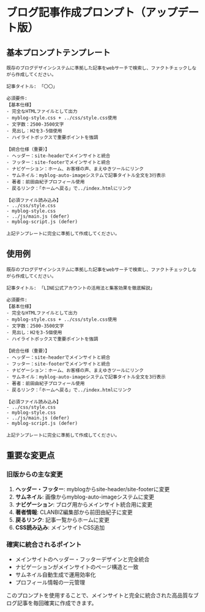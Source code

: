 # ブログ記事作成プロンプト（アップデート版）

## 基本プロンプトテンプレート

```
既存のブログデザインシステムに準拠した記事をwebサーチで検索し、ファクトチェックしながら作成してください。

記事タイトル: 「〇〇」

必須要件:
【基本仕様】
- 完全なHTMLファイルとして出力
- myblog-style.css + ../css/style.css使用
- 文字数：2500-3500文字
- 見出し：H2を3-5個使用
- ハイライトボックスで重要ポイントを強調

【統合仕様（重要）】
- ヘッダー：site-headerでメインサイトと統合
- フッター：site-footerでメインサイトと統合
- ナビゲーション：ホーム、お客様の声、まえゆきツールにリンク
- サムネイル：myblog-auto-imageシステムで記事タイトル全文を3行表示
- 著者：前田由紀子プロフィール使用
- 戻るリンク：「ホームへ戻る」で../index.htmlにリンク

【必須ファイル読み込み】
- ../css/style.css
- myblog-style.css  
- ../js/main.js (defer)
- myblog-script.js (defer)

上記テンプレートに完全に準拠して作成してください。
```

## 使用例

```
既存のブログデザインシステムに準拠した記事をwebサーチで検索し、ファクトチェックしながら作成してください。

記事タイトル: 「LINE公式アカウントの活用法と集客効果を徹底解説」

必須要件:
【基本仕様】
- 完全なHTMLファイルとして出力
- myblog-style.css + ../css/style.css使用
- 文字数：2500-3500文字
- 見出し：H2を3-5個使用
- ハイライトボックスで重要ポイントを強調

【統合仕様（重要）】
- ヘッダー：site-headerでメインサイトと統合
- フッター：site-footerでメインサイトと統合
- ナビゲーション：ホーム、お客様の声、まえゆきツールにリンク
- サムネイル：myblog-auto-imageシステムで記事タイトル全文を3行表示
- 著者：前田由紀子プロフィール使用
- 戻るリンク：「ホームへ戻る」で../index.htmlにリンク

【必須ファイル読み込み】
- ../css/style.css
- myblog-style.css  
- ../js/main.js (defer)
- myblog-script.js (defer)

上記テンプレートに完全に準拠して作成してください。
```

## 重要な変更点

### 旧版からの主な変更
1. **ヘッダー・フッター**: myblogからsite-header/site-footerに変更
2. **サムネイル**: 画像からmyblog-auto-imageシステムに変更
3. **ナビゲーション**: ブログ用からメインサイト統合用に変更
4. **著者情報**: CLANBIZ編集部から前田由紀子に変更
5. **戻るリンク**: 記事一覧からホームに変更
6. **CSS読み込み**: メインサイトCSS追加

### 確実に統合されるポイント
- メインサイトのヘッダー・フッターデザインと完全統合
- ナビゲーションがメインサイトのページ構造と一致
- サムネイル自動生成で運用効率化
- プロフィール情報の一元管理

このプロンプトを使用することで、メインサイトと完全に統合された高品質なブログ記事を毎回確実に作成できます。
